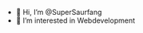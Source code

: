 - 👋 Hi, I’m @SuperSaurfang
- 👀 I’m interested in Webdevelopment

<!---
SuperSaurfang/SuperSaurfang is a ✨ special ✨ repository because its `README.md` (this file) appears on your GitHub profile.
You can click the Preview link to take a look at your changes.
--->
